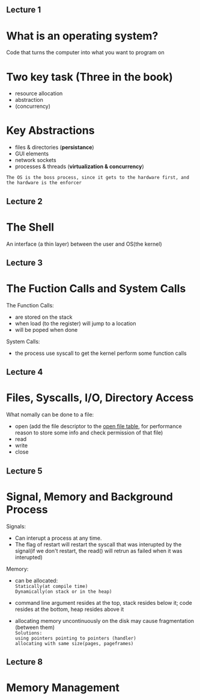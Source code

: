Lecture 1  
---
# What is an operating system?
  Code that turns the computer into what you want to program on
 # Two key task (Three in the book)
  * resource allocation
  * abstraction
  * (concurrency)
  # Key Abstractions
  * files & directories (__persistance__)
  * GUI elements
  * network sockets
  * processes & threads (__virtualization & concurrency__)
  
  `The OS is the boss process, since it gets to the hardware first, and the hardware is the enforcer` 

Lecture 2
---
# The Shell
  An interface (a thin layer) between the user and OS(the kernel)

Lecture 3
---
# The Fuction Calls and System Calls
The Function Calls:
*  are stored on the stack 
* when load (to the register) will jump to a location 
* will be poped when done 

System Calls:
* the process use syscall to get the kernel perform some function calls

Lecture 4
---
# Files, Syscalls, I/O, Directory Access
What nomally can be done to a file:
* open (add the file descriptor to the [open file table](/OS(from:%20Operation%20Systems:%20Three%20Easy%20Pices).md#open-file-table), for performance reason to store some info and check permission of that file)
* read 
* write
* close 

Lecture 5
---
# Signal, Memory and Background Process
Signals:
* Can interupt a process at any time.
* The flag of restart will restart the syscall that was interupted by the signal(if we don't restart, the read() will retrun as failed when it was interupted)


Memory:
* can be allocated:
<br>`Statically(at compile time)` 
<br>`Dynamically(on stack or in the heap)`

* command line argument resides at the top, stack resides below it; code resides at the bottom, heap resides above it

* allocating memory uncontinuously on the disk may cause fragmentation (between them)
<br>`Solutions:`<br> `using pointers pointing to pointers (handler)`<br>`allocating with same size(pages, pageframes)`

Lecture 8
---
# Memory Management


